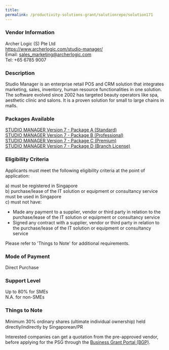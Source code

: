 ```yaml
---
title: 
permalink: /productivity-solutions-grant/solutionrepo/solution171
---
```


### Vendor Information
Archer Logic (S) Pte Ltd<br>https://www.archerlogic.com/studio-manager/<br>Email: sales_marketing@archerlogic.com<br>Tel: +65 6785 9007

### Description

Studio Manager is an enterprise retail POS and CRM solution that integrates marketing, sales, inventory, human resource functionalities in one solution. The software evolved since 2002 has targeted beauty operators like spa, aesthetic clinic and salons. It is a proven solution for small to large chains in malls.

### Packages Available

<a href='https://www.gobusiness.gov.sg/images/psg/Archer_Logic_Annex_3_Part_1.pdf' target='_blank'>STUDIO MANAGER Version 7 - Package A (Standard)</a><br/>
<a href='https://www.gobusiness.gov.sg/images/psg/Archer_Logic_Annex_3_Part_2.pdf' target='_blank'>STUDIO MANAGER Version 7 - Package B (Professional)</a><br/>
<a href='https://www.gobusiness.gov.sg/images/psg/Archer_Logic_Annex_3_Part_3.pdf' target='_blank'>STUDIO MANAGER Version 7 - Package C (Premium)</a><br/>
<a href='https://www.gobusiness.gov.sg/images/psg/Archer_Logic_Annex_3_Part_4.pdf' target='_blank'>STUDIO MANAGER Version 7 - Package D (Branch License)</a><br/>

### Eligibility Criteria

Applicants must meet the following eligibility criteria at the point of application:

a) must be registered in Singapore <br>
b) purchase/lease of the IT solution or equipment or consultancy service must be used in Singapore <br>
c) must not have:
- Made any payment to a supplier, vendor or third party in relation to the purchase/lease of the IT solution or equipment or consultancy service
- Signed any contract with a supplier, vendor or third party in relation to the purchase/lease of the IT solution or equipment or consultancy service

Please refer to 'Things to Note' for additional requirements.

### Mode of Payment
Direct Purchase

### Support Level
Up to 80% for SMEs <br>
N.A. for non-SMEs

### Things to Note
Minimum 30% ordinary shares (ultimate individual ownership) held directly/indirectly by Singaporean/PR

Interested companies can get a quotation from the pre-approved vendor, before applying for the PSG through the <a target='_blank' href='https://www.businessgrants.gov.sg/'>Business Grant Portal (BGP)</a>.
